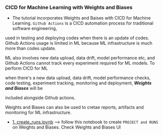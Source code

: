 ### CICD for Machine Learning with Weights and Biases

* The tutorial incorporates Weights and Baises with CICD for Machine Learning. ```Github Actions``` is a CICD automation process for traditional software engineering,

used in testing and deploying codes when there is an update of codes. Github Actions usage is limited in ML because ML infrastructure is much more than codes update.

ML also involves new data upload, data drift, model performance etc, and Github Actions cannot track every experiment required for ML models. To perform CICD for ML

when there's a new data upload, data drift, model performance checks, code testing, experiment tracking, monitoring and deployment, ***Weights and Biases*** will be

included alongside Github actions.

Weights and Biases can also be used to cretae reports, artifacts and monitoring for ML infrastructure.


* [1. create_runs.ipynb]() --> follow this notebook to create ```PROJECT and RUNS``` on Weights and Biases. Check Weights and Biases UI